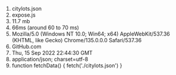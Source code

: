 1. citylots.json
2. expose.js
3. 11.7 mb
4. 66ms (around 60 to 70 ms)
5. Mozilla/5.0 (Windows NT 10.0; Win64; x64) AppleWebKit/537.36 (KHTML, like Gecko) Chrome/135.0.0.0 Safari/537.36
6. GitHub.com
7. Thu, 15 Sep 2022 22:44:30 GMT
8. application/json; charset=utf-8
9. function fetchData() {
   fetch('./citylots.json')
   }
